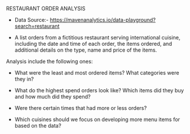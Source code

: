 RESTAURANT ORDER ANALYSIS

* Data Source:- https://mavenanalytics.io/data-playground?search=restaurant

* A list orders from a fictitious restaurant serving international cuisine, including the date and time of each order, the items ordered, and additional details on the type, name and price of
the items.

Analysis include the following ones:
- What were the least and most ordered items? What categories were they in?

- What do the highest spend orders look like? Which items did they buy and how much did they spend?

- Were there certain times that had more or less orders?

- Which cuisines should we focus on developing more menu items for based on the data?

